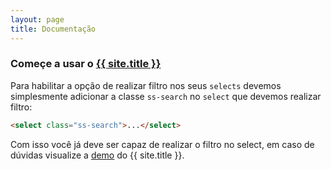 ```yaml
---
layout: page
title: Documentação
---
```


### Começe a usar o [{{ site.title }}](/)

Para habilitar a opção de realizar filtro nos seus `selects` devemos simplesmente adicionar a classe `ss-search` no `select` que devemos realizar filtro:

```html
<select class="ss-search">...</select>
```

Com isso você já deve ser capaz de realizar o filtro no select, em caso de dúvidas visualize a [demo](/demo) do {{ site.title }}.